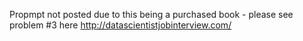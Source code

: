 Propmpt not posted due to this being a purchased book - please see problem #3 here http://datascientistjobinterview.com/

